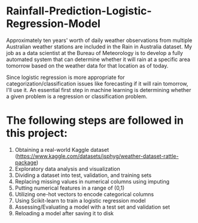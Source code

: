 # Rainfall-Prediction-Logistic-Regression-Model
Approximately ten years' worth of daily weather observations from multiple Australian weather stations are included in the Rain in Australia dataset. My job as a data scientist at the Bureau of Meteorology is to develop a fully automated system that can determine whether it will rain at a specific area tomorrow based on the weather data for that location as of today.

Since logistic regression is more appropriate for categorization/classification issues like forecasting if it will rain tomorrow, I'll use it. An essential first step in machine learning is determining whether a given problem is a regression or classification problem.

# The following steps are followed in this project:
1. Obtaining a real-world Kaggle dataset (https://www.kaggle.com/datasets/jsphyg/weather-dataset-rattle-package)
2. Exploratory data analysis and visualization
3. Dividing a dataset into test, validation, and training sets
4. Replacing missing values in numerical columns using imputing
5. Putting numerical features in a range of (0,1)
6. Utilizing one-hot vectors to encode categorical columns
7. Using Scikit-learn to train a logistic regression model
8. Assessing/Evaluating a model with a test set and validation set
9. Reloading a model after saving it to disk
